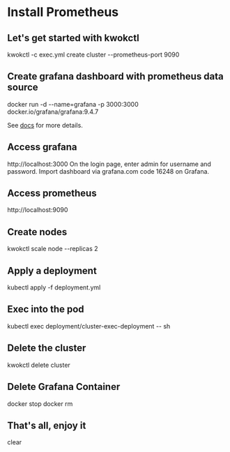 # Install Prometheus

## Let's get started with kwokctl
kwokctl -c exec.yml create cluster --prometheus-port 9090

## Create grafana dashboard with prometheus data source
docker run -d --name=grafana -p 3000:3000 docker.io/grafana/grafana:9.4.7

See [docs](https://kwok.sigs.k8s.io/docs/examples/prometheus/) for more details.

## Access grafana
http://localhost:3000
On the login page, enter admin for username and password.
Import dashboard via grafana.com code 16248 on Grafana.

## Access prometheus
http://localhost:9090

## Create nodes
kwokctl scale node --replicas 2

## Apply a deployment
kubectl apply -f deployment.yml

## Exec into the pod
kubectl exec deployment/cluster-exec-deployment -- sh

## Delete the cluster
kwokctl delete cluster

## Delete Grafana Container
docker stop <container-id>
docker rm  <container-id>

## That's all, enjoy it
clear
